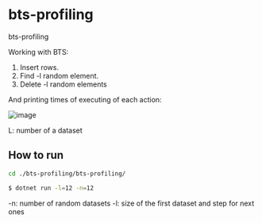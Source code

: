 # bts-profiling
bts-profiling


Working with BTS:
1. Insert rows.
2. Find -l random element.
3. Delete -l random elements

And printing times of executing of each action:

![image](https://user-images.githubusercontent.com/112312750/203818016-8201433c-aee4-45a3-94bc-de8ac48c88a1.png)

L: number of a dataset

## How to run

```bash
cd ./bts-profiling/bts-profiling/

$ dotnet run -l=12 -n=12
```

-n: number of random datasets
-l: size of the first dataset and step for next ones
